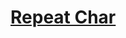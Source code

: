 # [Repeat Char](https://app.codesignal.com/arcade/python-arcade/lambda-illusions/bCAsRfNJrjD9zhxkS/)
